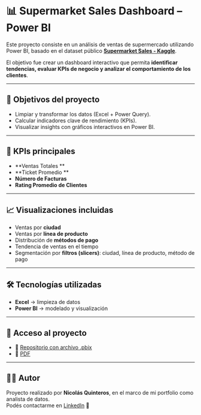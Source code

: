 # 📊 Supermarket Sales Dashboard – Power BI

Este proyecto consiste en un análisis de ventas de supermercado utilizando Power BI, basado en el dataset público **[Supermarket Sales - Kaggle](https://www.kaggle.com/datasets/aungpyaeap/supermarket-sales)**.  

El objetivo fue crear un dashboard interactivo que permita **identificar tendencias, evaluar KPIs de negocio y analizar el comportamiento de los clientes**.

---

## 🚀 Objetivos del proyecto
- Limpiar y transformar los datos (Excel + Power Query).  
- Calcular indicadores clave de rendimiento (KPIs).  
- Visualizar insights con gráficos interactivos en Power BI.  

---

## 📌 KPIs principales
- **Ventas Totales **  
- **Ticket Promedio **  
- **Número de Facturas**  
- **Rating Promedio de Clientes**  

---

## 📈 Visualizaciones incluidas
- Ventas por **ciudad**  
- Ventas por **línea de producto**  
- Distribución de **métodos de pago**  
- Tendencia de ventas en el tiempo  
- Segmentación por **filtros (slicers)**: ciudad, línea de producto, método de pago  

---

## 🛠️ Tecnologías utilizadas
- **Excel** → limpieza de datos  
- **Power BI** → modelado y visualización  

---

## 🔗 Acceso al proyecto
- 📂 [Repositorio con archivo .pbix](./Dashboard%20Supermarket%20sales.pbix)  
- 📄 [PDF](./Dashboard%20Supermarket%20sales.pdf)  


---

## 👨‍💻 Autor
Proyecto realizado por **Nicolás Quinteros**, en el marco de mi portfolio como analista de datos.  
Podés contactarme en [LinkedIn](https://www.linkedin.com/in/nicolásbrianquinteros) 🚀
